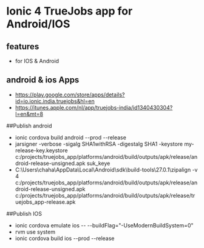 # Ionic 4 TrueJobs app for Android/IOS

## features
- for IOS & Android

## android & ios Apps
- https://play.google.com/store/apps/details?id=io.ionic.india.truejobs&hl=en
- https://itunes.apple.com/nl/app/truejobs-india/id1340430304?l=en&mt=8

##Publish android
- ionic cordova build android --prod --release
- jarsigner -verbose -sigalg SHA1withRSA -digestalg SHA1 -keystore my-release-key.keystore c:/projects/truejobs_app/platforms/android/build/outputs/apk/release/android-release-unsigned.apk suk_keye
- C:\Users\chaha\AppData\Local\Android\sdk\build-tools\27.0.1\zipalign -v 4 c:/projects/truejobs_app/platforms/android/build/outputs/apk/release/android-release-unsigned.apk c:/projects/truejobs_app/platforms/android/build/outputs/apk/release/truejobs_app-release.apk

##Publish IOS
- ionic cordova emulate ios -- --buildFlag="-UseModernBuildSystem=0"
- rvm use system
- ionic cordova build ios --prod --release

